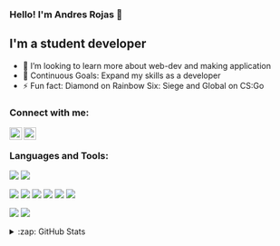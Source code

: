 ### Hello! I'm Andres Rojas 👋

## I'm a student developer

- 🌱 I’m looking to learn more about web-dev and making application
- 🥅 Continuous Goals: Expand my skills as a developer
- ⚡ Fun fact: Diamond on Rainbow Six: Siege and Global on CS:Go

### Connect with me:

<!--[<img align="left" alt="Jose | Portfolio" width="22px" src="https://raw.githubusercontent.com/iconic/open-iconic/master/svg/globe.svg" />][website]-->
[<img align="left" alt="Andres | LinkedIn" width="22px" src="https://cdn.jsdelivr.net/npm/simple-icons@v3/icons/linkedin.svg" />][linkedin]
[<img align="left" alt="Andres | Instagram" width="22px" src="https://cdn.jsdelivr.net/npm/simple-icons@v3/icons/instagram.svg" />][instagram]

<br />

### Languages and Tools:
<!--Editors-->
![](https://shields.io/badge/editor-VS--Code-green?logo=visual-studio-code&style=for-the-badge)
![](https://shields.io/badge/Editor-IntelliJ-Green)

<!--Programming Languages-->
![](https://shields.io/badge/code-html-green?logo=html5&style=for-the-badge)
![](https://shields.io/badge/code-css-green?logo=css3&style=for-the-badge)
![](https://shields.io/badge/code-java-green?logo=java&style=for-the-badge)
![](https://shields.io/badge/code-Python-green?logo=python&style=for-the-badge)
![](https://shields.io/badge/code-react-green?logo=react&style=for-the-badge)
![](https://shields.io/badge/code-javascript-green?logo=javascript&style=for-the-badge)

<!--Tools-->
![](https://shields.io/badge/tool-git-green?logo=git&style=for-the-badge)
![](https://shields.io/badge/tool-github-green?logo=github&style=for-the-badge)

<details>
  <br />
  <summary>:zap: GitHub Stats</summary>

  [![Andres' GitHub stats](https://github-readme-stats.vercel.app/api?username=Herolies)]

</details>


[website]: #
[instagram]: https://www.instagram.com/kjaerlighet_ao/
[linkedin]: https://www.linkedin.com/in/arojas97/
[webdevplaylist]: #
